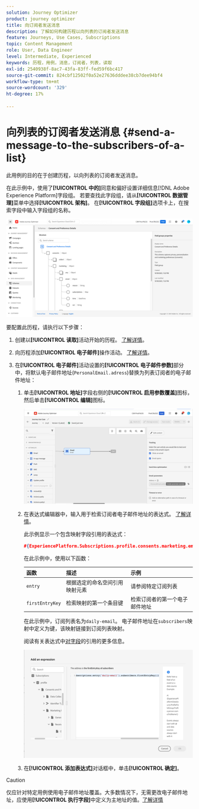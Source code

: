 ```yaml
---
solution: Journey Optimizer
product: journey optimizer
title: 向订阅者发送消息
description: 了解如何构建历程以向列表的订阅者发送消息
feature: Journeys, Use Cases, Subscriptions
topic: Content Management
role: User, Data Engineer
level: Intermediate, Experienced
keywords: 历程，用例，消息，订阅者，列表，读取
exl-id: 2540938f-8ac7-43fa-83ff-fed59f6bc417
source-git-commit: 824cbf12502f0a52e27636dddee38cb7dee94bf4
workflow-type: tm+mt
source-wordcount: '329'
ht-degree: 17%

---
```


# 向列表的订阅者发送消息 {#send-a-message-to-the-subscribers-of-a-list}

此用例的目的在于创建历程，以向列表的订阅者发送消息。

在此示例中，使用了&#x200B;**[!UICONTROL 中的]**&#x200B;同意和偏好设置详细信息[!DNL Adobe Experience Platform]字段组。 若要查找此字段组，请从&#x200B;**[!UICONTROL 数据管理]**&#x200B;菜单中选择&#x200B;**[!UICONTROL 架构]**。 在&#x200B;**[!UICONTROL 字段组]**&#x200B;选项卡上，在搜索字段中输入字段组的名称。

![此字段组包含订阅元素](assets/consent-and-preference-details-field-group.png)

要配置此历程，请执行以下步骤：

1. 创建以&#x200B;**[!UICONTROL 读取]**&#x200B;活动开始的历程。 [了解详情](journey-gs.md)。
1. 向历程添加&#x200B;**[!UICONTROL 电子邮件]**&#x200B;操作活动。 [了解详情](journeys-message.md)。
1. 在&#x200B;**[!UICONTROL 电子邮件]**&#x200B;活动设置的&#x200B;**[!UICONTROL 电子邮件参数]**&#x200B;部分中，将默认电子邮件地址(`PersonalEmail.adress`)替换为列表订阅者的电子邮件地址：

   1. 单击&#x200B;**[!UICONTROL 地址]**&#x200B;字段右侧的&#x200B;**[!UICONTROL 启用参数覆盖]**&#x200B;图标，然后单击&#x200B;**[!UICONTROL 编辑]**&#x200B;图标。

      ![](assets/message-to-subscribers-uc-1.png)

   1. 在表达式编辑器中，输入用于检索订阅者电子邮件地址的表达式。 [了解详情](expression/expressionadvanced.md)。

      此示例显示一个包含映射字段引用的表达式：

      ```json
      #{ExperiencePlatform.Subscriptions.profile.consents.marketing.email.subscriptions.entry('daily-email').subscribers.firstEntryKey()}
      ```

      在此示例中，使用以下函数：

      | 函数 | 描述 | 示例 |
      | --- | --- | --- |
      | `entry` | 根据选定的命名空间引用映射元素 | 请参阅特定订阅列表 |
      | `firstEntryKey` | 检索映射的第一个条目键 | 检索订阅者的第一个电子邮件地址 |

      在此示例中，订阅列表名为`daily-email`。 电子邮件地址在`subscribers`映射中定义为键，该映射链接到订阅列表映射。

      阅读有关表达式中[对字段](expression/field-references.md)的引用的更多信息。

      ![](assets/message-to-subscribers-uc-2.png)

   1. 在&#x200B;**[!UICONTROL 添加表达式]**&#x200B;对话框中，单击&#x200B;**[!UICONTROL 确定]**。

>[!CAUTION]
>
>仅应针对特定用例使用电子邮件地址覆盖。大多数情况下，无需更改电子邮件地址，应使用&#x200B;**[!UICONTROL 执行字段]**&#x200B;中定义为主地址的值。[了解详情](../configuration/primary-email-addresses.md)
